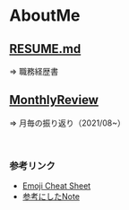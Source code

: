 # AboutMe

## [RESUME.md](RESUME.md)
⇒ 職務経歴書

## [MonthlyReview](MonthlyReview)
⇒ 月毎の振り返り（2021/08~）

<br>

### 参考リンク
* [Emoji Cheat Sheet](https://www.webfx.com/tools/emoji-cheat-sheet/)
* [参考にしたNote](https://note.com/ryo_kawamata/n/nf053e8775372)